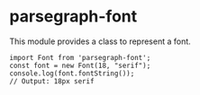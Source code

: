 # parsegraph-font

This module provides a class to represent a font.

    import Font from 'parsegraph-font';
    const font = new Font(18, "serif");
    console.log(font.fontString());
    // Output: 18px serif
